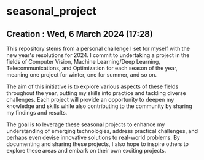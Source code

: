 # seasonal_project
**Creation : Wed, 6 March 2024 (17:28)**
---

This repository stems from a personal challenge I set for myself with the new year's resolutions for 2024. I commit to undertaking a project in the fields of Computer Vision, Machine Learning/Deep Learning, Telecommunications, and Optimization for each season of the year, meaning one project for winter, one for summer, and so on.

The aim of this initiative is to explore various aspects of these fields throughout the year, putting my skills into practice and tackling diverse challenges. Each project will provide an opportunity to deepen my knowledge and skills while also contributing to the community by sharing my findings and results.

The goal is to leverage these seasonal projects to enhance my understanding of emerging technologies, address practical challenges, and perhaps even devise innovative solutions to real-world problems. By documenting and sharing these projects, I also hope to inspire others to explore these areas and embark on their own exciting projects.

 
